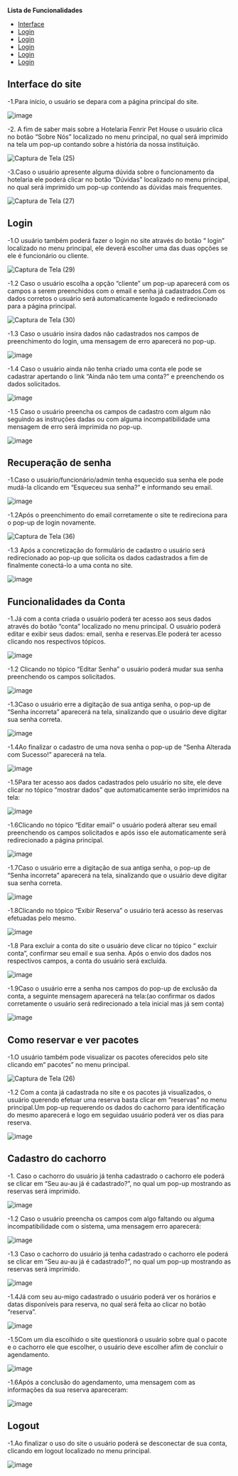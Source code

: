 **Lista de  Funcionalidades**
- [Interface](#Interface-do-site)
- [Login](#Login)
- [Login](#Login)
- [Login](#Login)
- [Login](#Login)
- [Login](#Login)

## Interface do site
-1.Para início, o usuário se depara com a página principal do site.

![image](https://user-images.githubusercontent.com/111150888/216732707-6a120532-dc93-433e-96e3-47c70505f112.png)

-2. A fim de saber mais sobre a Hotelaria Fenrir Pet House o usuário clica no botão “Sobre Nós” localizado no menu principal, no qual será imprimido na tela um pop-up  contando sobre a história da nossa instituição.

![Captura de Tela (25)](https://user-images.githubusercontent.com/111150888/216731584-c721d841-2337-4318-914f-75a7629f239a.png)

-3.Caso o usuário apresente alguma dúvida sobre o funcionamento da hotelaria ele poderá clicar no botão “Dúvidas” localizado no menu principal, no qual será imprimido um pop-up contendo as dúvidas mais frequentes.

![Captura de Tela (27)](https://user-images.githubusercontent.com/111150888/216731645-78ab432b-4da5-43e1-bec5-7c1e9c5b8f2c.png)

## Login
-1.O usuário também poderá fazer o login no site através do botão “ login” localizado no menu principal, ele deverá escolher uma das duas opções se ele é funcionário ou cliente.

![Captura de Tela (29)](https://user-images.githubusercontent.com/111150888/216732146-cb2d767f-aef0-40d7-92a4-8175bff06875.png)

-1.2 Caso o usuário escolha a opção “cliente” um pop-up aparecerá com os campos a serem preenchidos com o email e senha já cadastrados.Com os dados corretos o usuário será automaticamente logado e redirecionado para a página principal.

![Captura de Tela (30)](https://user-images.githubusercontent.com/111150888/216732265-e71a06e6-936c-4d69-a737-dfe1153b62c4.png)

-1.3 Caso o usuário insira dados não cadastrados nos campos de preenchimento do login, uma mensagem de erro aparecerá no pop-up.

![image](https://user-images.githubusercontent.com/111150888/216787784-8649d27d-5571-436c-b70f-20e03fe8fe98.png)

-1.4 Caso o usuário ainda não tenha criado uma conta ele pode se cadastrar apertando o link “Ainda não tem uma conta?” e preenchendo os dados solicitados.

![image](https://user-images.githubusercontent.com/111150888/216787129-baa23138-1718-4e3c-a016-a94a404f5fb9.png)

-1.5 Caso o usuário preencha os campos de cadastro com algum não seguindo as instruções dadas ou com alguma incompatibilidade uma mensagem de erro será imprimida no pop-up.

![image](https://user-images.githubusercontent.com/111150888/216787299-467a55ca-7048-4d9b-b0a2-341479d36d90.png)

## Recuperação de senha

-1.Caso o usuário/funcionário/admin tenha esquecido sua senha ele pode mudá-la clicando em “Esqueceu sua senha?” e informando seu email.

![image](https://user-images.githubusercontent.com/111150888/216787377-f70dbe30-c849-4de6-bbcf-f88ba9cf04d4.png)

-1.2Após o preenchimento do email corretamente o site te redireciona para o pop-up de login novamente.
 
 ![Captura de Tela (36)](https://user-images.githubusercontent.com/111150888/216787553-b9eb0caa-debf-4a62-b853-6007ab8616dc.png)
 
 -1.3  Após a concretização do formulário de cadastro o usuário será redirecionado ao pop-up que solicita os dados cadastrados a fim de finalmente conectá-lo a uma conta no site.
 
 ![image](https://user-images.githubusercontent.com/111150888/216787649-337e8d95-a716-4a15-856f-052ee1011769.png)

## Funcionalidades da Conta

-1.Já com a conta criada o usuário poderá ter acesso aos seus dados através do botão “conta” localizado no menu principal. O usuário poderá editar e exibir seus dados: email, senha e reservas.Ele poderá ter acesso clicando nos respectivos tópicos.

![image](https://user-images.githubusercontent.com/111150888/216787986-eb29844c-9456-4fe4-83ca-200b2d996fec.png)

-1.2 Clicando no tópico “Editar Senha” o usuário poderá mudar sua senha preenchendo os campos solicitados.

![image](https://user-images.githubusercontent.com/111150888/216788163-ce2c58ff-8d93-496c-89b8-d343a4007ab7.png)

-1.3Caso o usuário erre a digitação de sua antiga senha, o pop-up de “Senha incorreta” aparecerá na tela, sinalizando que o usuário deve digitar sua senha correta.

![image](https://user-images.githubusercontent.com/111150888/216788242-cd0dbcfb-1151-4671-a675-83a123fd16e1.png)

-1.4Ao finalizar o cadastro de uma nova senha o pop-up de “Senha Alterada com Sucesso!” aparecerá na tela.

![image](https://user-images.githubusercontent.com/111150888/216788296-2f11132d-80be-42d3-a1a1-4f1680f32265.png)

-1.5Para ter acesso aos dados cadastrados pelo usuário no site, ele deve clicar no tópico “mostrar dados” que automaticamente serão imprimidos na tela:

![image](https://user-images.githubusercontent.com/111150888/216788390-37a5972c-e6eb-4634-8997-4a07e00714d3.png)

-1.6Clicando no tópico “Editar email” o usuário poderá alterar seu email preenchendo os campos solicitados e após isso ele automaticamente será redirecionado a página principal.

![image](https://user-images.githubusercontent.com/111150888/216788491-9b61aa21-a474-43a1-aa0a-b98ef05ceca9.png)

-1.7Caso o usuário erre a digitação de sua antiga senha, o pop-up de “Senha incorreta” aparecerá na tela, sinalizando que o usuário deve digitar sua senha correta.

![image](https://user-images.githubusercontent.com/111150888/216788657-ce88892c-7f9f-43c6-9108-f24ff8577981.png)
 
 -1.8Clicando no tópico “Exibir Reserva” o usuário terá acesso às reservas efetuadas pelo mesmo.
 
 ![image](https://user-images.githubusercontent.com/111150888/216788738-2705434d-9562-4b23-a820-a341f0b7cda9.png)

-1.8 Para excluir a conta do site o usuário deve clicar no tópico “ excluir conta”, confirmar seu email e sua senha. Após o envio dos dados nos respectivos campos, a conta do usuário será excluída. 

![image](https://user-images.githubusercontent.com/111150888/216788912-c76de417-03a9-41df-a9de-1f80fccb5cda.png)

-1.9Caso o usuário erre a senha nos campos do pop-up de exclusão da conta, a seguinte mensagem aparecerá na tela:(ao confirmar os dados corretamente o usuário será redirecionado a tela inicial mas já sem conta)

![image](https://user-images.githubusercontent.com/111150888/216789013-2e6d0394-8bfa-4282-acf0-a86c5298afa6.png)


##  Como reservar e ver pacotes

-1.O usuário também pode visualizar os pacotes oferecidos pelo site clicando em“ pacotes” no menu principal.

![Captura de Tela (26)](https://user-images.githubusercontent.com/111150888/216789079-09398b1f-221a-4db4-9406-ca62f36629eb.png)

-1.2 Com a conta já cadastrada no site e os pacotes já visualizados, o usuário querendo efetuar uma reserva basta clicar em “reservas” no menu principal.Um pop-up requerendo os dados do cachorro para identificação do mesmo aparecerá  e logo em seguidao usuário poderá ver os dias para reserva.

![image](https://user-images.githubusercontent.com/111150888/216789111-05b3822d-b1dd-49a1-8e1e-ebf9212de942.png)


## Cadastro do cachorro

-1. Caso o  cachorro do usuário já tenha cadastrado o cachorro ele poderá se clicar em “Seu au-au já é cadastrado?”, no qual um pop-up mostrando as reservas será imprimido.

![image](https://user-images.githubusercontent.com/111150888/216789378-ceb6eceb-e62d-403a-837b-99d5d658ba9b.png)

-1.2 Caso o usuário preencha os campos com algo faltando ou alguma incompatibilidade com o sistema, uma mensagem erro aparecerá:

![image](https://user-images.githubusercontent.com/111150888/216789450-80a31235-8ee2-40e1-8c74-ae710d35e2b2.png)

-1.3  Caso o  cachorro do usuário já tenha cadastrado o cachorro ele poderá se clicar em “Seu au-au já é cadastrado?”, no qual um pop-up mostrando as reservas será imprimido.

![image](https://user-images.githubusercontent.com/111150888/216789475-7749fcec-c51a-40d3-9c12-2d6a09d824d4.png)

-1.4Já com seu au-migo cadastrado o usuário poderá ver os horários e datas disponíveis para reserva, no qual será feita ao clicar no botão “reserva”.

![image](https://user-images.githubusercontent.com/111150888/216789544-754ca92d-6ce9-4a94-886e-f7f98e890192.png)

-1.5Com um dia escolhido o site questionorá o usuário sobre qual o pacote e o cachorro ele que escolher, o usuário deve escolher afim de concluir o agendamento.

![image](https://user-images.githubusercontent.com/111150888/216789571-fd225907-2163-4c87-b027-bdc06257b9c9.png)

-1.6Após a conclusão do agendamento, uma mensagem com as informações da sua reserva apareceram:

![image](https://user-images.githubusercontent.com/111150888/216789615-79dc07c6-cb12-4ed6-b595-019cb0fb9775.png)

## Logout
-1.Ao finalizar o uso do site o usuário poderá se desconectar de sua conta, clicando em logout localizado no menu principal.

![image](https://user-images.githubusercontent.com/111150888/216789652-65353fe0-bc42-428c-b321-72a77e032b29.png)

































                                                  


